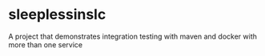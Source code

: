 # sleeplessinslc
A project that demonstrates integration testing with maven and docker with more than one service
